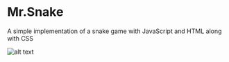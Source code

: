 Mr.Snake
===

A simple implementation of a snake game with JavaScript and HTML along with CSS

![alt text][screenshot]

[screenshot]: https://github.com/rudkovsky/MrSnake/blob/master/screenshot.PNG "MrSnake"
